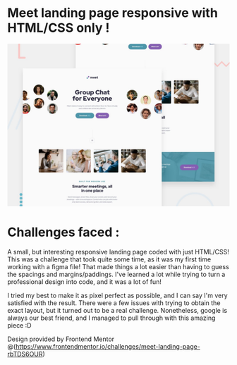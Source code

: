 # Meet landing page responsive with HTML/CSS only !

![DESIGN-IMG](preview.jpg)

# Challenges faced :

A small, but interesting responsive landing page coded with just HTML/CSS! This was a challenge that took quite some time, as it was my first time working with a figma file! That made things a lot easier than having to guess the spacings and margins/paddings. I've learned a lot while trying to turn a professional design into code, and it was a lot of fun!

I tried my best to make it as pixel perfect as possible, and I can say I'm very satisfied with the result. There were a few issues with trying to obtain the exact layout, but it turned out to be a real challenge. Nonetheless, google is always our best friend, and I managed to pull through with this amazing piece :D

Design provided by Frontend Mentor @(https://www.frontendmentor.io/challenges/meet-landing-page-rbTDS6OUR)
